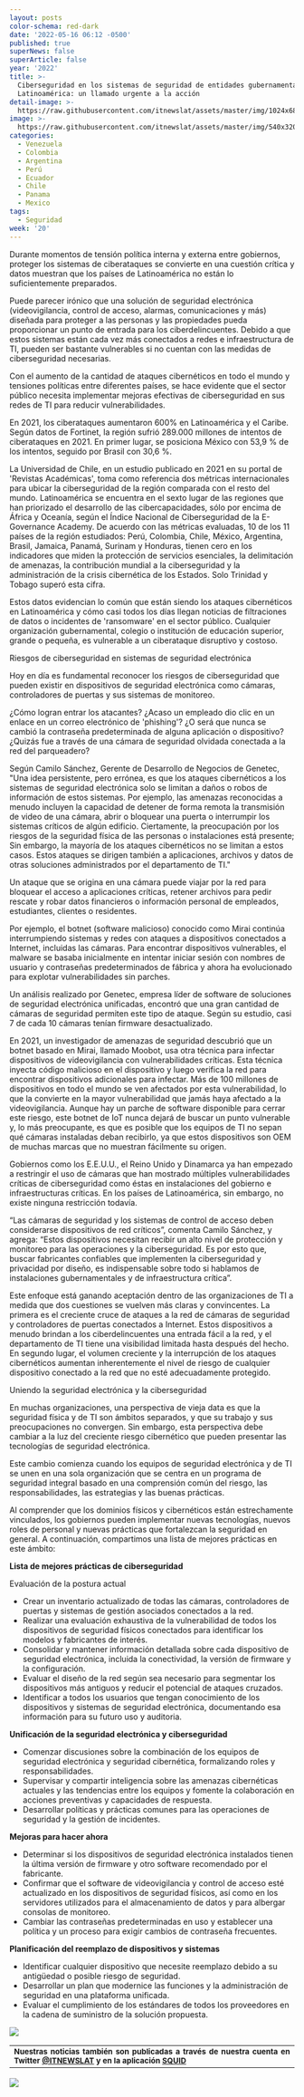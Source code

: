 ```yaml
---
layout: posts
color-schema: red-dark
date: '2022-05-16 06:12 -0500'
published: true
superNews: false
superArticle: false
year: '2022'
title: >-
  Ciberseguridad en los sistemas de seguridad de entidades gubernamentales en
  Latinoamérica: un llamado urgente a la acción
detail-image: >-
  https://raw.githubusercontent.com/itnewslat/assets/master/img/1024x680/joven-con-dos-pantallas-g.jpg
image: >-
  https://raw.githubusercontent.com/itnewslat/assets/master/img/540x320/joven-con-dos-pantallas-p.jpg
categories:
  - Venezuela
  - Colombia
  - Argentina
  - Perú
  - Ecuador
  - Chile
  - Panama
  - Mexico
tags:
  - Seguridad
week: '20'
---
```

Durante momentos de tensión política interna y externa entre gobiernos, proteger los sistemas de ciberataques se convierte en una cuestión crítica y datos muestran que los países de Latinoamérica no están lo suficientemente preparados.

Puede parecer irónico que una solución de seguridad electrónica (videovigilancia, control de acceso, alarmas, comunicaciones y más) diseñada para proteger a las personas y las propiedades pueda proporcionar un punto de entrada para los ciberdelincuentes. Debido a que estos sistemas están cada vez más conectados a redes e infraestructura de TI, pueden ser bastante vulnerables si no cuentan con las medidas de ciberseguridad necesarias. 

Con el aumento de la cantidad de ataques cibernéticos en todo el mundo y tensiones políticas entre diferentes países, se hace evidente que el sector público necesita implementar mejoras efectivas de ciberseguridad en sus redes de TI para reducir vulnerabilidades.

En 2021, los ciberataques aumentaron 600% en Latinoamérica y el Caribe. Según datos de Fortinet, la región sufrió 289.000 millones de intentos de ciberataques en 2021. En primer lugar, se posiciona México con 53,9 % de los intentos, seguido por Brasil con 30,6 %. 

La Universidad de Chile, en un estudio publicado en 2021 en su portal de 'Revistas Académicas', toma como referencia dos métricas internacionales para ubicar la ciberseguridad de la región comparada con el resto del mundo. Latinoamérica se encuentra en el sexto lugar de las regiones que han priorizado el desarrollo de las cibercapacidades, sólo por encima de África y Oceanía, según el Índice Nacional de Ciberseguridad de la E-Governance Academy. De acuerdo con las métricas evaluadas, 10 de los 11 países de la región estudiados: Perú, Colombia, Chile, México, Argentina, Brasil, Jamaica, Panamá, Surinam y Honduras, tienen cero en los indicadores que miden la protección de servicios esenciales, la delimitación de amenazas, la contribución mundial a la ciberseguridad y la administración de la crisis cibernética de los Estados. Solo Trinidad y Tobago superó esta cifra.

Estos datos evidencian lo común que están siendo los ataques cibernéticos en Latinoamérica y cómo casi todos los días llegan noticias de filtraciones de datos o incidentes de 'ransomware' en el sector público. Cualquier organización gubernamental, colegio o institución de educación superior, grande o pequeña, es vulnerable a un ciberataque disruptivo y costoso.

Riesgos de ciberseguridad en sistemas de seguridad electrónica

Hoy en día es fundamental reconocer los riesgos de ciberseguridad que pueden existir en dispositivos de seguridad electrónica como cámaras, controladores de puertas y sus sistemas de monitoreo.

¿Cómo logran entrar los atacantes? ¿Acaso un empleado dio clic en un enlace en un correo electrónico de 'phishing'? ¿O será que nunca se cambió la contraseña predeterminada de alguna aplicación o dispositivo? ¿Quizás fue a través de una cámara de seguridad olvidada conectada a la red del parqueadero?

Según Camilo Sánchez, Gerente de Desarrollo de Negocios de Genetec, "Una idea persistente, pero errónea, es que los ataques cibernéticos a los sistemas de seguridad electrónica solo se limitan a daños o robos de información de estos sistemas. Por ejemplo, las amenazas reconocidas a menudo incluyen la capacidad de detener de forma remota la transmisión de video de una cámara, abrir o bloquear una puerta o interrumpir los sistemas críticos de algún edificio. Ciertamente, la preocupación por los riesgos de la seguridad física de las personas o instalaciones está presente; Sin embargo, la mayoría de los ataques cibernéticos no se limitan a estos casos. Estos ataques se dirigen también a aplicaciones, archivos y datos de otras soluciones administrados por el departamento de TI."

Un ataque que se origina en una cámara puede viajar por la red para bloquear el acceso a aplicaciones críticas, retener archivos para pedir rescate y robar datos financieros o información personal de empleados, estudiantes, clientes o residentes.

Por ejemplo, el botnet (software malicioso) conocido como Mirai continúa interrumpiendo sistemas y redes con ataques a dispositivos conectados a Internet, incluidas las cámaras. Para encontrar dispositivos vulnerables, el malware se basaba inicialmente en intentar iniciar sesión con nombres de usuario y contraseñas predeterminados de fábrica y ahora ha evolucionado para explotar vulnerabilidades sin parches.
 
Un análisis realizado por Genetec, empresa líder de software de soluciones de seguridad electrónica unificadas, encontró que una gran cantidad de cámaras de seguridad permiten este tipo de ataque. Según su estudio, casi 7 de cada 10 cámaras tenían firmware desactualizado.
  
En 2021, un investigador de amenazas de seguridad descubrió que un botnet basado en Mirai, llamado Moobot, usa otra técnica para infectar dispositivos de videovigilancia con vulnerabilidades críticas. Esta técnica inyecta código malicioso en el dispositivo y luego verifica la red para encontrar dispositivos adicionales para infectar. Más de 100 millones de dispositivos en todo el mundo se ven afectados por esta vulnerabilidad, lo que la convierte en la mayor vulnerabilidad que jamás haya afectado a la videovigilancia.  Aunque hay un parche de software disponible para cerrar este riesgo, este botnet de IoT nunca dejará de buscar un punto vulnerable y, lo más preocupante, es que es posible que los equipos de TI no sepan qué cámaras instaladas deban recibirlo, ya que estos dispositivos son OEM de muchas marcas que no muestran fácilmente su origen. 

Gobiernos como los E.E.U.U., el Reino Unido y Dinamarca ya han empezado a restringir el uso de cámaras que han mostrado múltiples vulnerabilidades críticas de ciberseguridad como éstas en instalaciones del gobierno e infraestructuras críticas. En los países de Latinoamérica, sin embargo, no existe ninguna restricción todavía.

“Las cámaras de seguridad y los sistemas de control de acceso deben considerarse dispositivos de red críticos”, comenta Camilo Sánchez, y agrega: “Estos dispositivos necesitan recibir un alto nivel de protección y monitoreo para las operaciones y la ciberseguridad. Es por esto que, buscar fabricantes confiables que implementen la ciberseguridad y privacidad por diseño, es indispensable sobre todo si hablamos de instalaciones gubernamentales y de infraestructura crítica”.

Este enfoque está ganando aceptación dentro de las organizaciones de TI a medida que dos cuestiones se vuelven más claras y convincentes. La primera es el creciente cruce de ataques a la red de cámaras de seguridad y controladores de puertas conectados a Internet. Estos dispositivos a menudo brindan a los ciberdelincuentes una entrada fácil a la red, y el departamento de TI tiene una visibilidad limitada hasta después del hecho. En segundo lugar, el volumen creciente y la interrupción de los ataques cibernéticos aumentan inherentemente el nivel de riesgo de cualquier dispositivo conectado a la red que no esté adecuadamente protegido.

Uniendo la seguridad electrónica y la ciberseguridad 

En muchas organizaciones, una perspectiva de vieja data es que la seguridad física y de TI son ámbitos separados, y que su trabajo y sus preocupaciones no convergen. Sin embargo, esta perspectiva debe cambiar a la luz del creciente riesgo cibernético que pueden presentar las tecnologías de seguridad electrónica.

Este cambio comienza cuando los equipos de seguridad electrónica y de TI se unen en una sola organización que se centra en un programa de seguridad integral basado en una comprensión común del riesgo, las responsabilidades, las estrategias y las buenas prácticas.

Al comprender que los dominios físicos y cibernéticos están estrechamente vinculados, los gobiernos pueden implementar nuevas tecnologías, nuevos roles de personal y nuevas prácticas que fortalezcan la seguridad en general. A continuación, compartimos una lista de mejores prácticas en este ámbito:

**Lista de mejores prácticas de ciberseguridad**

Evaluación de la postura actual
- Crear un inventario actualizado de todas las cámaras, controladores de puertas y sistemas de gestión asociados conectados a la red.
- Realizar una evaluación exhaustiva de la vulnerabilidad de todos los dispositivos de seguridad físicos conectados para identificar los modelos y fabricantes de interés.
- Consolidar y mantener información detallada sobre cada dispositivo de seguridad electrónica, incluida la conectividad, la versión de firmware y la configuración.
- Evaluar el diseño de la red según sea necesario para segmentar los dispositivos más antiguos y reducir el potencial de ataques cruzados.
- Identificar a todos los usuarios que tengan conocimiento de los dispositivos y sistemas de seguridad electrónica, documentando esa información para su futuro uso y auditoria.


**Unificación de la seguridad electrónica y ciberseguridad**

- Comenzar discusiones sobre la combinación de los equipos de seguridad electrónica y seguridad cibernética, formalizando roles y responsabilidades.
- Supervisar y compartir inteligencia sobre las amenazas cibernéticas actuales y las tendencias entre los equipos y fomente la colaboración en acciones preventivas y capacidades de respuesta.
- Desarrollar políticas y prácticas comunes para las operaciones de seguridad y la gestión de incidentes.


**Mejoras para hacer ahora**

- Determinar si los dispositivos de seguridad electrónica instalados tienen la última versión de firmware y otro software recomendado por el fabricante.
- Confirmar que el software de videovigilancia y control de acceso esté actualizado en los dispositivos de seguridad físicos, así como en los servidores utilizados para el almacenamiento de datos y para albergar consolas de monitoreo.
- Cambiar las contraseñas predeterminadas en uso y establecer una política y un proceso para exigir cambios de contraseña frecuentes.


**Planificación del reemplazo de dispositivos y sistemas**

- Identificar cualquier dispositivo que necesite reemplazo debido a su antigüedad o posible riesgo de seguridad. 
- Desarrollar un plan que modernice las funciones y la administración de seguridad en una plataforma unificada.
- Evaluar el cumplimiento de los estándares de todos los proveedores en la cadena de suministro de la solución propuesta.

![](https://raw.githubusercontent.com/itnewslat/assets/master/img/540x320/joven-con-dos-pantallas-p.jpg)

<table style="height: 42px;" width="569">
<tbody>
<tr>
<td style="text-align: justify;"><sub><strong>Nuestras noticias también son publicadas a través de nuestra cuenta en Twitter <a href="https://twitter.com/itnewslat?lang=es">@ITNEWSLAT</a> y en la aplicación <a href="https://squidapp.co/en/">SQUID</a></strong></sub></td>
</tr>
</tbody>
</table>

<img src="https://tracker.metricool.com/c3po.jpg?hash=56f88a41e39ab42c063cc51676587a04"/>
